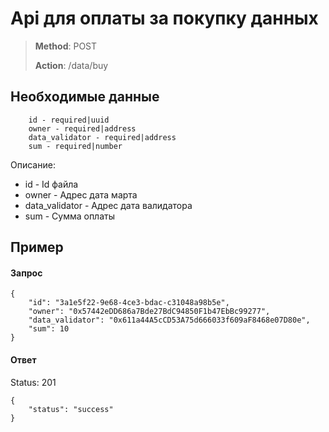 # Api для оплаты за покупку данных

> **Method**: POST
>
> **Action**: /data/buy

## Необходимые данные
```
	id - required|uuid
	owner - required|address
	data_validator - required|address
	sum - required|number
``` 

Описание:
* id - Id файла
* owner - Адрес дата марта
* data_validator - Адрес дата валидатора
* sum - Сумма оплаты

## Пример

#### Запрос
```
{
	"id": "3a1e5f22-9e68-4ce3-bdac-c31048a98b5e",
	"owner": "0x57442eDD686a7Bde27BdC94850F1b47EbBc99277",
	"data_validator": "0x611a44A5cCD53A75d666033f609aF8468e07D80e",
	"sum": 10
}
```

#### Ответ

Status: 201

```
{
	"status": "success"
}
```
